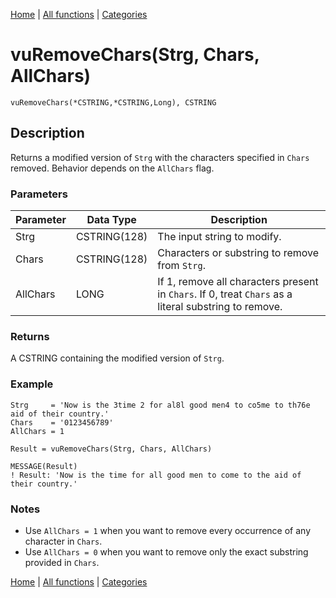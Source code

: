 [Home](../index.md) | [All functions](../all-functions.md) | [Categories](../categories/index.md)

# vuRemoveChars(Strg, Chars, AllChars)

```Prototype
vuRemoveChars(*CSTRING,*CSTRING,Long), CSTRING
```


## Description
Returns a modified version of `Strg` with the characters specified in `Chars` removed. Behavior depends on the `AllChars` flag.

### Parameters

| Parameter | Data Type     | Description                                                                 |
|-----------|---------------|-----------------------------------------------------------------------------|
| Strg      | CSTRING(128)  | The input string to modify.                                                 |
| Chars     | CSTRING(128)  | Characters or substring to remove from `Strg`.                             |
| AllChars  | LONG          | If 1, remove all characters present in `Chars`. If 0, treat `Chars` as a literal substring to remove. |

### Returns
A CSTRING containing the modified version of `Strg`.

### Example

```Clarion
Strg     = 'Now is the 3time 2 for al8l good men4 to co5me to th76e aid of their country.'
Chars    = '0123456789'
AllChars = 1

Result = vuRemoveChars(Strg, Chars, AllChars)

MESSAGE(Result)
! Result: 'Now is the time for all good men to come to the aid of their country.'
```

### Notes
- Use `AllChars = 1` when you want to remove every occurrence of any character in `Chars`.  
- Use `AllChars = 0` when you want to remove only the exact substring provided in `Chars`.

[Home](../index.md) | [All functions](../all-functions.md) | [Categories](../categories/index.md)
